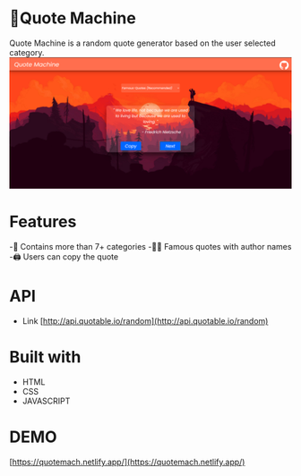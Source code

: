 
>
# 📝Quote Machine

Quote Machine is a random quote generator based on the user selected category.
![Quote Machine](imgs\md-image.png)

# Features
-📑 Contains more than 7+ categories
-🤵🏼 Famous quotes with author names
-🖨️ Users can copy the quote 

# API
- Link
[http://api.quotable.io/random](http://api.quotable.io/random)
# Built with
- HTML
- CSS
- JAVASCRIPT

# DEMO
[https://quotemach.netlify.app/](https://quotemach.netlify.app/)
